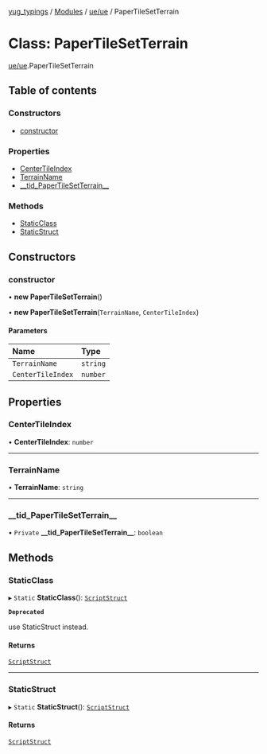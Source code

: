 [yug_typings](../README.md) / [Modules](../modules.md) / [ue/ue](../modules/ue_ue.md) / PaperTileSetTerrain

# Class: PaperTileSetTerrain

[ue/ue](../modules/ue_ue.md).PaperTileSetTerrain

## Table of contents

### Constructors

- [constructor](ue_ue.PaperTileSetTerrain.md#constructor)

### Properties

- [CenterTileIndex](ue_ue.PaperTileSetTerrain.md#centertileindex)
- [TerrainName](ue_ue.PaperTileSetTerrain.md#terrainname)
- [\_\_tid\_PaperTileSetTerrain\_\_](ue_ue.PaperTileSetTerrain.md#__tid_papertilesetterrain__)

### Methods

- [StaticClass](ue_ue.PaperTileSetTerrain.md#staticclass)
- [StaticStruct](ue_ue.PaperTileSetTerrain.md#staticstruct)

## Constructors

### constructor

• **new PaperTileSetTerrain**()

• **new PaperTileSetTerrain**(`TerrainName`, `CenterTileIndex`)

#### Parameters

| Name | Type |
| :------ | :------ |
| `TerrainName` | `string` |
| `CenterTileIndex` | `number` |

## Properties

### CenterTileIndex

• **CenterTileIndex**: `number`

___

### TerrainName

• **TerrainName**: `string`

___

### \_\_tid\_PaperTileSetTerrain\_\_

• `Private` **\_\_tid\_PaperTileSetTerrain\_\_**: `boolean`

## Methods

### StaticClass

▸ `Static` **StaticClass**(): [`ScriptStruct`](ue_ue.ScriptStruct.md)

**`Deprecated`**

use StaticStruct instead.

#### Returns

[`ScriptStruct`](ue_ue.ScriptStruct.md)

___

### StaticStruct

▸ `Static` **StaticStruct**(): [`ScriptStruct`](ue_ue.ScriptStruct.md)

#### Returns

[`ScriptStruct`](ue_ue.ScriptStruct.md)
